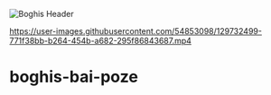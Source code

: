 ![Boghis Header](https://user-images.githubusercontent.com/54853098/131713933-d5644dfb-7705-4fcf-ae1c-daa06d8e2ad4.jpg)


https://user-images.githubusercontent.com/54853098/129732499-771f38bb-b264-454b-a682-295f86843687.mp4

# boghis-bai-poze
